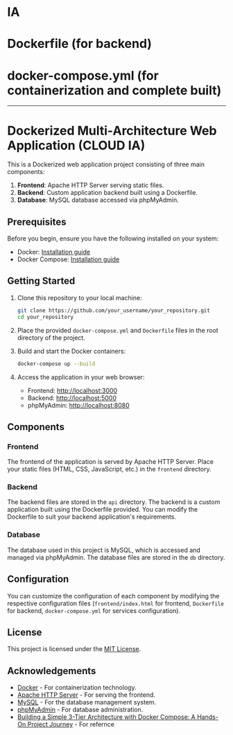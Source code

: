 # IA 
# Dockerfile (for backend)



# docker-compose.yml (for containerization and complete built)



***

# Dockerized Multi-Architecture Web Application (CLOUD IA)

This is a Dockerized web application project consisting of three main components:

1. **Frontend**: Apache HTTP Server serving static files.
2. **Backend**: Custom application backend built using a Dockerfile.
3. **Database**: MySQL database accessed via phpMyAdmin.

## Prerequisites

Before you begin, ensure you have the following installed on your system:

- Docker: [Installation guide](https://docs.docker.com/get-docker/)
- Docker Compose: [Installation guide](https://docs.docker.com/compose/install/)

## Getting Started

1. Clone this repository to your local machine:

    ```bash
    git clone https://github.com/your_username/your_repository.git
    cd your_repository
    ```

2. Place the provided `docker-compose.yml` and `Dockerfile` files in the root directory of the project.

3. Build and start the Docker containers:

    ```bash
    docker-compose up --build
    ```

4. Access the application in your web browser:

    - Frontend: [http://localhost:3000](http://localhost:3000)
    - Backend: [http://localhost:5000](http://localhost:5000)
    - phpMyAdmin: [http://localhost:8080](http://localhost:8080)

## Components

### Frontend

The frontend of the application is served by Apache HTTP Server. Place your static files (HTML, CSS, JavaScript, etc.) in the `frontend` directory.

### Backend

The backend files are stored in the `api` directory. The backend is a custom application built using the Dockerfile provided. You can modify the Dockerfile to suit your backend application's requirements.

### Database

The database used in this project is MySQL, which is accessed and managed via phpMyAdmin. The database files are stored in the `db` directory.

## Configuration

You can customize the configuration of each component by modifying the respective configuration files (`frontend/index.html` for frontend, `Dockerfile` for backend, `docker-compose.yml` for services configuration).

## License

This project is licensed under the [MIT License](LICENSE).

## Acknowledgements

- [Docker](https://www.docker.com/) - For containerization technology.
- [Apache HTTP Server](https://httpd.apache.org/) - For serving the frontend.
- [MySQL](https://www.mysql.com/) - For the database management system.
- [phpMyAdmin](https://www.phpmyadmin.net/) - For database administration.
- [Building a Simple 3-Tier Architecture with Docker Compose: A Hands-On Project Journey](https://medium.com/@kesaralive/getting-started-with-docker-compose-hands-on-project-experience-e562ab07e24c) - For refernce
  

